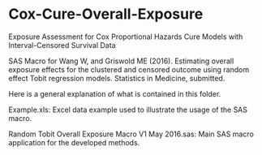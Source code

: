 # Cox-Cure-Overall-Exposure
Exposure Assessment for Cox Proportional Hazards Cure Models with Interval-Censored Survival Data


SAS Macro for Wang W, and Griswold ME (2016). Estimating overall exposure effects for the clustered and censored outcome using random effect Tobit regression models. Statistics in Medicine, submitted.

Here is a general explanation of what is contained in this folder.

Example.xls: Excel data example used to illustrate the usage of the SAS macro.

Random Tobit Overall Exposure Macro V1 May 2016.sas: Main SAS macro application for the developed methods.
